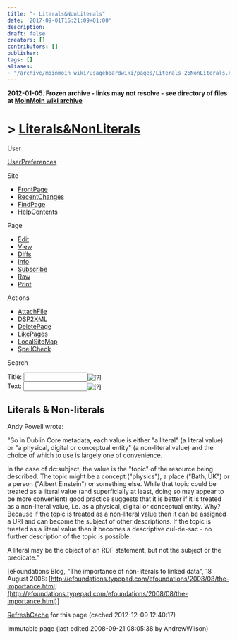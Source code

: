 ```yaml
---
title: "- Literals&NonLiterals"
date: '2017-09-01T16:21:09+01:00'
description: 
draft: false
creators: []
contributors: []
publisher: 
tags: []
aliases:
- "/archive/moinmoin_wiki/usageboardwiki/pages/Literals_26NonLiterals.html"
---
```


**2012-01-05. Frozen archive - links may not resolve - see directory of files at [MoinMoin wiki archive](/moinmoin-wiki-archive/)**

# > [Literals&NonLiterals](http://dublincore.org/usageboardwiki/Literals_26NonLiterals?action=fullsearch&value=Literals%26NonLiterals&literal=1&case=1&context=40 "Click here to do a full-text search for this title")

User

 [UserPreferences](http://dublincore.org/usageboardwiki/UserPreferences)
  

Site

- [FrontPage](http://dublincore.org/usageboardwiki/FrontPage)
- [RecentChanges](http://dublincore.org/usageboardwiki/RecentChanges)
- [FindPage](http://dublincore.org/usageboardwiki/FindPage)
- [HelpContents](http://dublincore.org/usageboardwiki/HelpContents)

Page

- [Edit](http://dublincore.org/usageboardwiki/Literals_26NonLiterals?action=edit "Edit")
- [View](http://dublincore.org/usageboardwiki/Literals_26NonLiterals "View")
- [Diffs](http://dublincore.org/usageboardwiki/Literals_26NonLiterals?action=diff "Diffs")
- [Info](http://dublincore.org/usageboardwiki/Literals_26NonLiterals?action=info "Info")
- [Subscribe](http://dublincore.org/usageboardwiki/Literals_26NonLiterals?action=subscribe "Subscribe")
- [Raw](http://dublincore.org/usageboardwiki/Literals_26NonLiterals?action=raw "Raw")
- [Print](http://dublincore.org/usageboardwiki/Literals_26NonLiterals?action=print "Print")

Actions

- [AttachFile](http://dublincore.org/usageboardwiki/Literals_26NonLiterals?action=AttachFile)
- [DSP2XML](http://dublincore.org/usageboardwiki/Literals_26NonLiterals?action=DSP2XML)
- [DeletePage](http://dublincore.org/usageboardwiki/Literals_26NonLiterals?action=DeletePage)
- [LikePages](http://dublincore.org/usageboardwiki/Literals_26NonLiterals?action=LikePages)
- [LocalSiteMap](http://dublincore.org/usageboardwiki/Literals_26NonLiterals?action=LocalSiteMap)
- [SpellCheck](http://dublincore.org/usageboardwiki/Literals_26NonLiterals?action=SpellCheck)

Search

<form method="POST" action="/usageboardwiki/Literals_26NonLiterals">
<p>
<input name="action" value="inlinesearch" type="hidden">
<input name="context" value="40" type="hidden">
Title: <input name="text_title" size="15" maxlength="50" type="text"><input src="Literals_26NonLiterals_files/moin-search.png" name="button_title" alt="[?]" type="image"><br>Text: <input name="text_full" size="15" maxlength="50" type="text"><input src="Literals_26NonLiterals_files/moin-search.png" name="button_full" alt="[?]" type="image">
</p>
</form>

## Literals & Non-literals

Andy Powell wrote:

"So in Dublin Core metadata, each value is either "a literal" (a literal value) or "a physical, digital or conceptual entity" (a non-literal value) and the choice of which to use is largely one of convenience.

In the case of dc:subject, the value is the "topic" of the resource being described. The topic might be a concept ("physics"), a place ("Bath, UK") or a person ("Albert Einstein") or something else. While that topic could be treated as a literal value (and superficially at least, doing so may appear to be more convenient) good practice suggests that it is better if it is treated as a non-literal value, i.e. as a physical, digital or conceptual entity. Why? Because if the topic is treated as a non-literal value then it can be assigned a URI and can become the subject of other descriptions. If the topic is treated as a literal value then it becomes a descriptive cul-de-sac - no further description of the topic is possible.

 A literal may be the object of an RDF statement, but not the subject or the predicate." 

[eFoundations Blog, "The importance of non-literals to linked data", 18 August 2008: [http://efoundations.typepad.com/efoundations/2008/08/the-importance.html](http://efoundations.typepad.com/efoundations/2008/08/the-importance.html)]

 [RefreshCache](http://dublincore.org/usageboardwiki/Literals_26NonLiterals?action=refresh&arena=Page.py&key=Literals_26NonLiterals.text_html) for this page (cached 2012-12-09 12:40:17)  

Immutable page (last edited 2008-09-21 08:05:38 by AndrewWilson)

